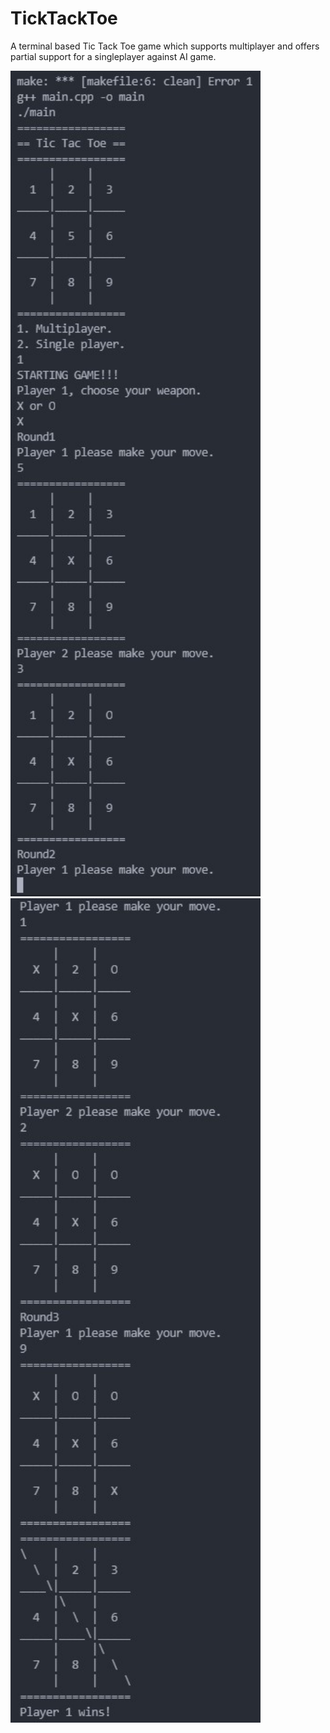 # TickTackToe

A terminal based Tic Tack Toe game which supports multiplayer and offers partial support for a singleplayer against AI game.

<img src="images\s1.jpg" width="400">
<img src="images\s2.jpg" width="400">
